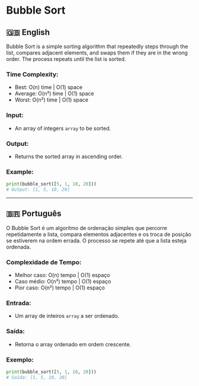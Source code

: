 
# Bubble Sort

## 🇬🇧 English

Bubble Sort is a simple sorting algorithm that repeatedly steps through the list, compares adjacent elements, and swaps them if they are in the wrong order. The process repeats until the list is sorted.

### Time Complexity:
- Best: O(n) time | O(1) space
- Average: O(n²) time | O(1) space
- Worst: O(n²) time | O(1) space

### Input:

- An array of integers `array` to be sorted.

### Output:

- Returns the sorted array in ascending order.

### Example:

```python
print(bubble_sort([5, 1, 10, 20]))
# Output: [1, 5, 10, 20]
```

---

## 🇧🇷 Português

O Bubble Sort é um algoritmo de ordenação simples que percorre repetidamente a lista, compara elementos adjacentes e os troca de posição se estiverem na ordem errada. O processo se repete até que a lista esteja ordenada.

### Complexidade de Tempo:
- Melhor caso: O(n) tempo | O(1) espaço
- Caso médio: O(n²) tempo | O(1) espaço
- Pior caso: O(n²) tempo | O(1) espaço

### Entrada:

- Um array de inteiros `array` a ser ordenado.

### Saída:

- Retorna o array ordenado em ordem crescente.

### Exemplo:

```python
print(bubble_sort([5, 1, 10, 20]))
# Saída: [1, 5, 10, 20]
```
